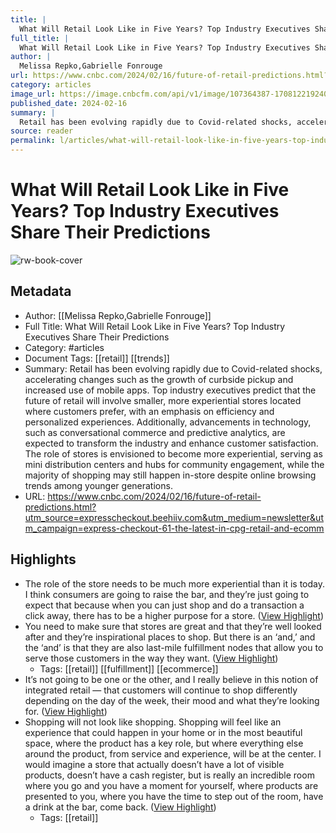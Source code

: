 ```yaml
---
title: |
  What Will Retail Look Like in Five Years? Top Industry Executives Share Their Predictions
full_title: |
  What Will Retail Look Like in Five Years? Top Industry Executives Share Their Predictions
author: |
  Melissa Repko,Gabrielle Fonrouge
url: https://www.cnbc.com/2024/02/16/future-of-retail-predictions.html?utm_source=expresscheckout.beehiiv.com&utm_medium=newsletter&utm_campaign=express-checkout-61-the-latest-in-cpg-retail-and-ecomm
category: articles
image_url: https://image.cnbcfm.com/api/v1/image/107364387-1708122192405-107364387-1706189706750-gettyimages-1776310509-img_9110.jpeg?v=1708122222&w=1920&h=1080
published_date: 2024-02-16
summary: |
  Retail has been evolving rapidly due to Covid-related shocks, accelerating changes such as the growth of curbside pickup and increased use of mobile apps. Top industry executives predict that the future of retail will involve smaller, more experiential stores located where customers prefer, with an emphasis on efficiency and personalized experiences. Additionally, advancements in technology, such as conversational commerce and predictive analytics, are expected to transform the industry and enhance customer satisfaction. The role of stores is envisioned to become more experiential, serving as mini distribution centers and hubs for community engagement, while the majority of shopping may still happen in-store despite online browsing trends among younger generations.
source: reader
permalink: l/articles/what-will-retail-look-like-in-five-years-top-industry-executives-share-their-predictions
---
```

# What Will Retail Look Like in Five Years? Top Industry Executives Share Their Predictions

![rw-book-cover](https://image.cnbcfm.com/api/v1/image/107364387-1708122192405-107364387-1706189706750-gettyimages-1776310509-img_9110.jpeg?v=1708122222&w=1920&h=1080)

## Metadata
- Author: [[Melissa Repko,Gabrielle Fonrouge]]
- Full Title: What Will Retail Look Like in Five Years? Top Industry Executives Share Their Predictions
- Category: #articles
- Document Tags: [[retail]] [[trends]] 
- Summary: Retail has been evolving rapidly due to Covid-related shocks, accelerating changes such as the growth of curbside pickup and increased use of mobile apps. Top industry executives predict that the future of retail will involve smaller, more experiential stores located where customers prefer, with an emphasis on efficiency and personalized experiences. Additionally, advancements in technology, such as conversational commerce and predictive analytics, are expected to transform the industry and enhance customer satisfaction. The role of stores is envisioned to become more experiential, serving as mini distribution centers and hubs for community engagement, while the majority of shopping may still happen in-store despite online browsing trends among younger generations.
- URL: https://www.cnbc.com/2024/02/16/future-of-retail-predictions.html?utm_source=expresscheckout.beehiiv.com&utm_medium=newsletter&utm_campaign=express-checkout-61-the-latest-in-cpg-retail-and-ecomm

## Highlights
- The role of the store needs to be much more experiential than it is today. I think consumers are going to raise the bar, and they’re just going to expect that because when you can just shop and do a transaction a click away, there has to be a higher purpose for a store. ([View Highlight](https://read.readwise.io/read/01hq5pj13x87wef1gq5veddybm))
- You need to make sure that stores are great and that they’re well looked after and they’re inspirational places to shop. But there is an ‘and,’ and the ‘and’ is that they are also last-mile fulfillment nodes that allow you to serve those customers in the way they want. ([View Highlight](https://read.readwise.io/read/01hq5pkjd9b4xh0tyk8s32dx7x))
    - Tags: [[retail]] [[fulfillment]] [[ecommerce]] 
- It’s not going to be one or the other, and I really believe in this notion of integrated retail — that customers will continue to shop differently depending on the day of the week, their mood and what they’re looking for. ([View Highlight](https://read.readwise.io/read/01hq5ptjmse3mh9sv9vqdrybdz))
- Shopping will not look like shopping. Shopping will feel like an experience that could happen in your home or in the most beautiful space, where the product has a key role, but where everything else around the product, from service and experience, will be at the center. I would imagine a store that actually doesn’t have a lot of visible products, doesn’t have a cash register, but is really an incredible room where you go and you have a moment for yourself, where products are presented to you, where you have the time to step out of the room, have a drink at the bar, come back. ([View Highlight](https://read.readwise.io/read/01hq5pyw1035amdm3rej6skxnz))
    - Tags: [[retail]] 



